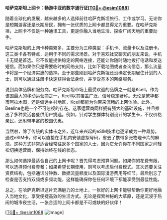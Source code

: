 **哈萨克斯坦上网卡：畅游中亚的数字通行证[[TG💪+ @esim1088](https://t.me/s/esim1088)]**

随着全球化的发展，越来越多的人选择前往哈萨克斯坦旅行、工作或学习。无论你是短期游客还是长期居民，拥有一张优质的上网卡都显得尤为重要。在哈萨克斯坦，上网卡不仅是一种通讯工具，更是你融入当地生活、探索广阔天地的重要助手。

哈萨克斯坦的上网卡种类繁多，主要分为三种类型：手机卡、流量卡以及注册卡。这三类卡各有特点，适用于不同的需求场景。对于喜欢社交聊天的朋友来说，手机卡无疑是首选。它不仅能提供稳定的网络连接，还能让你随时随地拨打电话和发送短信。而如果你只是需要临时的网络支持，比如下载地图或者查询信息，那么流量卡将是一个经济实惠的选择。至于那些刚到哈萨克斯坦还没确定长期居住计划的人士，则可以通过注册卡快速获得合法身份，并享受基本的网络服务。

说到具体品牌和服务商，哈萨克斯坦市场上最受欢迎的品牌之一就是Kcell。作为该国最大的移动运营商之一，Kcell以其覆盖广泛、信号稳定著称。无论是繁华都市阿拉木图，还是偏远乡村地区，Kcell都能为你带来流畅的上网体验。此外，Beeline也是一个不可忽视的存在。这家运营商同样拥有强大的基础设施，并且推出了多种灵活套餐供用户挑选。例如，针对学生群体特别设计的学生卡，不仅价格亲民，还附带丰富的校园优惠。

当然啦，除了传统的实体卡之外，近年来兴起的eSIM技术也逐渐成为一种趋势。通过eSIM卡，你可以直接在手机内安装虚拟号码，省去了携带多张物理卡片的麻烦。这种方式非常适合经常往返多个国家的人士，因为它允许你在不同国家之间轻松切换运营商，保持始终在线的状态。

那么如何选择最适合自己的上网卡呢？首先得考虑预算问题。如果你的花费有限，可以选择预付费套餐；如果希望长期使用，则可以考虑后付费模式。其次还要关注资费结构，包括通话分钟数、数据流量额度以及国际漫游费用等细节。最后别忘了检查是否支持双频或多频功能，这样能确保你在任何环境下都能享受到最佳性能。

总之，在哈萨克斯坦这片充满魅力的土地上，一张好的上网卡能够帮助你更好地融入当地文化，享受便捷高效的生活方式。无论是探索神秘的大草原，还是沉浸于热闹的城市夜生活，一张合适的上网卡都是不可或缺的好伙伴！

[[TG💪+ @esim1088](https://t.me/s/esim1088) ![Image](https://i.postimg.cc/4NQfJmqS/Snipaste-2025-05-13-00-14-12.png)]